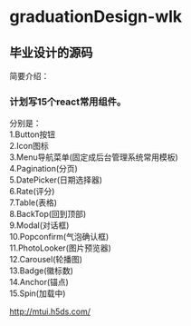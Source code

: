 # graduationDesign-wlk
## 毕业设计的源码	
简要介绍：<br/>	
### 计划写15个react常用组件。	<br/>
分别是：	<br/>
1.Button按钮<br/>
2.Icon图标<br/>
3.Menu导航菜单(固定成后台管理系统常用模板)<br/>
4.Pagination(分页)<br/>
5.DatePicker(日期选择器)<br/>
6.Rate(评分)<br/>
7.Table(表格)<br/>
8.BackTop(回到顶部)<br/>
9.Modal(对话框)<br/>
10.Popconfirm(气泡确认框)<br/>
11.PhotoLooker(图片预览器)<br/>
12.Carousel(轮播图)<br/>
13.Badge(徽标数)<br/>
14.Anchor(锚点)<br/>
15.Spin(加载中)<br/>

http://mtui.h5ds.com/



